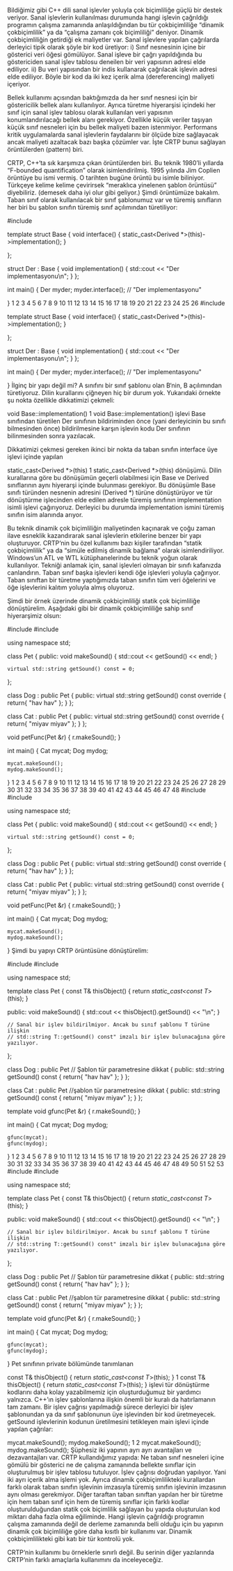 Bildiğimiz gibi C++ dili sanal işlevler yoluyla çok biçimliliğe güçlü bir destek veriyor. Sanal işlevlerin kullanılması durumunda hangi işlevin çağrıldığı programın çalışma zamanında anlaşıldığından bu tür çokbiçimliliğe “dinamik çokbiçimlilik” ya da “çalışma zamanı çok biçimliliği” deniyor. Dinamik çokbiçimliliğin getirdiği ek maliyetler var. Sanal işlevlere yapılan çağrılarda derleyici tipik olarak şöyle bir kod üretiyor:
i) Sınıf nesnesinin içine bir gösterici veri öğesi gömülüyor. Sanal işleve bir çağrı yapıldığında bu göstericiden sanal işlev tablosu deneilen bir veri yapısının adresi elde ediliyor.
ii) Bu veri yapısından bir indis kullanarak çağrılacak işlevin adresi elde ediliyor. Böyle bir kod da iki kez içerik alma (dereferencing) maliyeti içeriyor.

Bellek kullanımı açısından baktığımızda da her sınıf nesnesi için bir göstericilik bellek alanı kullanılıyor. Ayrıca türetme hiyerarşisi içindeki her sınıf için sanal işlev tablosu olarak kullanılan veri yapısının konumlandırılacağı bellek alanı gerekiyor. Özellikle küçük veriler taşıyan küçük sınıf nesneleri için bu bellek maliyeti bazen istenmiyor.  Performans kritik uygulamalarda sanal işlevlerin faydalarını bir ölçüde bize sağlayacak ancak maliyeti azaltacak bazı başka çözümler var. İşte CRTP bunuı sağlayan örüntülerden (pattern) biri.

CRTP, C++‘ta sık karşımıza çıkan örüntülerden biri. Bu teknik 1980’li yıllarda  “F-bounded quantification” olarak isimlendirilmiş.  1995 yılında Jim Coplien örüntüye bu ismi vermiş. O tarihten bugüne örüntü bu isimle biliniyor.   Türkçeye kelime kelime çevirirsek “meraklıca yinelenen şablon örüntüsü” diyebiliriz. (demesek daha iyi olur gibi geliyor.)
Şimdi örüntümüze bakalım. Taban sınıf olarak kullanılacak bir sınıf şablonumuz var ve türemiş sınıfların her biri bu şablon sınıfın türemiş sınıf açılımından türetiliyor:

#include <iostream>

template <typename Derived>
struct Base
{
	void interface()
	{
		static_cast<Derived *>(this)->implementation();
	}
	
};

struct Der : Base<Der>
{
	void implementation()
	{
		std::cout << "Der implementasyonu\n";
	}
};

int main()
{
	Der myder;
	myder.interface();  // "Der implementasyonu"

}
1
2
3
4
5
6
7
8
9
10
11
12
13
14
15
16
17
18
19
20
21
22
23
24
25
26
#include <iostream>
 
template <typename Derived>
struct Base
{
	void interface()
	{
		static_cast<Derived *>(this)->implementation();
	}
	
};
 
struct Der : Base<Der>
{
	void implementation()
	{
		std::cout << "Der implementasyonu\n";
	}
};
 
int main()
{
	Der myder;
	myder.interface();  // "Der implementasyonu"
 
}
İlginç bir yapı değil mi? A sınıfını bir sınıf şablonu olan B‘nin, B<A> açılımından türetiyoruz. Dilin kurallarını çiğneyen hiç bir durum yok. Yukarıdaki örnekte şu nokta özellikle dikkatimizi çekmeli:

void Base<Der>::implementation()
1
void Base<Der>::implementation()
işlevi  Base sınıfından türetilen Der sınıfının bildiriminden önce (yani derleyicinin bu sınıfı bilmesinden önce) bildirilmesine karşın işlevin kodu Der sınıfının bilinmesinden sonra yazılacak.

Dikkatimizi çekmesi gereken ikinci bir nokta da taban sınıfın interface üye işlevi içinde yapılan

static_cast<Derived *>(this)
1
static_cast<Derived *>(this)
dönüşümü. Dilin kurallarına göre bu dönüşümün geçerli  olabilmesi için Base ve Derived sınıflarının aynı hiyerarşi içinde bulunması gerekiyor. Bu dönüşümle Base sınıfı türünden nesnenin adresini (Derived *) türüne dönüştürüyor ve tür dönüştürme işlecinden elde edilen adresle türemiş sınıfının implementation isimli işlevi çağırıyoruz. Derleyici bu durumda implementation ismini türemiş sınıfın isim alanında arıyor.

Bu teknik dinamik çok biçimliliğin maliyetinden kaçınarak ve çoğu zaman ilave esneklik kazandırarak sanal işlevlerin etkilerine benzer bir yapı oluşturuyor. CRTP‘nin bu özel kullanımı bazı kişiler tarafından “statik çokbiçimlilik” ya da “simüle edilmiş dinamik bağlama” olarak isimlendiriliyor. Windows’un ATL ve WTL kütüphanelerinde bu teknik yoğun olarak kullanılıyor. Tekniği anlamak için, sanal işlevleri olmayan bir sınıfı kafanızda canlandırın. Taban sınıf başka işlevleri kendi öğe işlevleri yoluyla çağırıyor. Taban sınıftan bir türetme yaptığımızda taban sınıfın tüm veri öğelerini ve öğe işlevlerini kalıtım yoluyla almış oluyoruz.

Şimdi bir örnek üzerinde dinamik çokbiçimliliği statik çok biçimliliğe dönüştürelim. Aşağıdaki gibi bir dinamik çokbiçimliliğe sahip sınıf hiyerarşimiz olsun:

#include <iostream>
#include <string>

using namespace std;

class Pet
{
public:
	void makeSound()
	{
		std::cout << getSound() << endl;
	}

	virtual std::string getSound() const = 0;
};

class Dog : public Pet
{
public:
	virtual std::string getSound() const override
	{
		return{ "hav hav" };
	}
};

class Cat : public Pet
{
public:
	virtual std::string getSound() const override
	{
		return{ "miyav miyav" };
	}
};

void petFunc(Pet &r)
{
	r.makeSound();
}

int main()
{
	Cat mycat;
	Dog mydog;

	mycat.makeSound();
	mydog.makeSound();

}
1
2
3
4
5
6
7
8
9
10
11
12
13
14
15
16
17
18
19
20
21
22
23
24
25
26
27
28
29
30
31
32
33
34
35
36
37
38
39
40
41
42
43
44
45
46
47
48
#include <iostream>
#include <string>
 
using namespace std;
 
class Pet
{
public:
	void makeSound()
	{
		std::cout << getSound() << endl;
	}
 
	virtual std::string getSound() const = 0;
};
 
class Dog : public Pet
{
public:
	virtual std::string getSound() const override
	{
		return{ "hav hav" };
	}
};
 
class Cat : public Pet
{
public:
	virtual std::string getSound() const override
	{
		return{ "miyav miyav" };
	}
};
 
void petFunc(Pet &r)
{
	r.makeSound();
}
 
int main()
{
	Cat mycat;
	Dog mydog;
 
	mycat.makeSound();
	mydog.makeSound();
 
}
Şimdi bu yapıyı CRTP örüntüsüne dönüştürelim:

#include <iostream>
#include <string>

using namespace std;

template <typename T>
class Pet
{
	const T& thisObject() { return *static_cast<const T*>(this); }

public:
	void makeSound()
	{
		std::cout << thisObject().getSound() << "\n";
	}

	// Sanal bir işlev bildirilmiyor. Ancak bu sınıf şablonu T türüne ilişkin 
	// std::string T::getSound() const" imzalı bir işlev bulunacağına göre yazılıyor.
};

class Dog : public Pet<Dog> // Şablon tür parametresine dikkat
{
public:
	std::string getSound() const
	{
		return{ "hav hav" };
	}
};

class Cat : public Pet<Cat>   //şablon tür parametresine dikkat
{
public:
	std::string getSound() const
	{
		return{ "miyav miyav" };
	}
};

template<typename T>
void gfunc(Pet<T> &r)
{
	r.makeSound();
}

int main()
{
	Cat mycat;
	Dog mydog;

	gfunc(mycat);
	gfunc(mydog);

}
1
2
3
4
5
6
7
8
9
10
11
12
13
14
15
16
17
18
19
20
21
22
23
24
25
26
27
28
29
30
31
32
33
34
35
36
37
38
39
40
41
42
43
44
45
46
47
48
49
50
51
52
53
#include <iostream>
#include <string>
 
using namespace std;
 
template <typename T>
class Pet
{
	const T& thisObject() { return *static_cast<const T*>(this); }
 
public:
	void makeSound()
	{
		std::cout << thisObject().getSound() << "\n";
	}
 
	// Sanal bir işlev bildirilmiyor. Ancak bu sınıf şablonu T türüne ilişkin 
	// std::string T::getSound() const" imzalı bir işlev bulunacağına göre yazılıyor.
};
 
class Dog : public Pet<Dog> // Şablon tür parametresine dikkat
{
public:
	std::string getSound() const
	{
		return{ "hav hav" };
	}
};
 
class Cat : public Pet<Cat>   //şablon tür parametresine dikkat
{
public:
	std::string getSound() const
	{
		return{ "miyav miyav" };
	}
};
 
template<typename T>
void gfunc(Pet<T> &r)
{
	r.makeSound();
}
 
int main()
{
	Cat mycat;
	Dog mydog;
 
	gfunc(mycat);
	gfunc(mydog);
 
}
Pet sınıfının private bölümünde tanımlanan

const T& thisObject() { return *static_cast<const T*>(this); }
1
const T& thisObject() { return *static_cast<const T*>(this); }
işlevi tür dönüştürme kodlarını daha kolay yazabilmemiz için oluşturduğumuz bir yardımcı yalnızca. C++’ın işlev şablonlarına ilişkin önemli bir kuralı da hatırlamanın tam zamanı. Bir işlev çağrısı yapılmadığı sürece derleyici bir işlev şablonundan ya da sınıf şablonunun üye işlevinden bir kod üretmeyecek.  getSound işlevlerinin kodunun üretilmesini tetikleyen main işlevi içinde yapılan çağrılar:

mycat.makeSound();
mydog.makeSound();
1
2
mycat.makeSound();
mydog.makeSound();
Şüphesiz iki yapının ayrı ayrı avantajları ve dezavantajları var. CRTP kullandığımız yapıda:
Ne taban sınıf nesneleri içine gömülü bir gösterici ne de çalışma zamanında bellekte sınıflar için oluşturulmuş bir işlev tablosu tutuluyor.
İşlev çağrısı doğrudan yapılıyor. Yani iki ayrı içerik alma işlemi yok.
Ayrıca dinamik çokbiçimlilikteki kurallardan farklı olarak taban sınıfın işlevinin imzasıyla türemiş sınıfın işlevinin imzasının aynı olması gerekmiyor.
Diğer taraftan taban sınıftan yapılan her bir türetme için hem taban sınıf için hem de türemiş sınıflar için farklı kodlar oluşturulduğundan statik çok biçimlilik sağlayan bu yapıda oluşturulan kod miktarı daha fazla olma eğiliminde.
Hangi işlevin çağrıldığı programın çalışma zamanında değil de derleme zamanında belli olduğu için bu yapının dinamik çok biçimliliğe göre daha kısıtlı bir kullanımı var.
Dinamik çokbiçimlilikteki gibi katı bir tür kontrolü yok.

CRTP‘nin kullanımı bu örneklerle sınırlı değil. Bu serinin diğer yazılarında CRTP‘nin farklı amaçlarla kullanımını da inceleyeceğiz.
